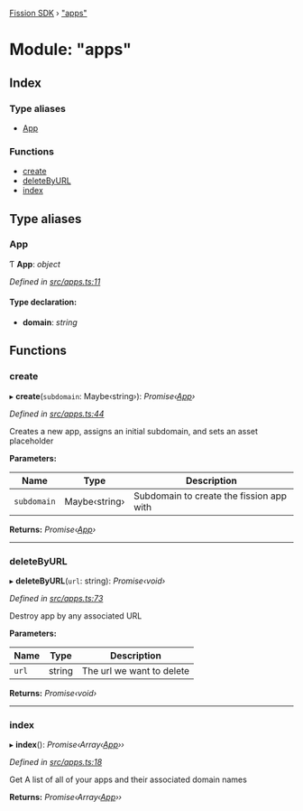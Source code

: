 [Fission SDK](../README.md) › ["apps"](_apps_.md)

# Module: "apps"

## Index

### Type aliases

* [App](_apps_.md#app)

### Functions

* [create](_apps_.md#create)
* [deleteByURL](_apps_.md#deletebyurl)
* [index](_apps_.md#index)

## Type aliases

###  App

Ƭ **App**: *object*

*Defined in [src/apps.ts:11](https://github.com/fission-suite/webnative/blob/74901c2/src/apps.ts#L11)*

#### Type declaration:

* **domain**: *string*

## Functions

###  create

▸ **create**(`subdomain`: Maybe‹string›): *Promise‹[App](_apps_.md#app)›*

*Defined in [src/apps.ts:44](https://github.com/fission-suite/webnative/blob/74901c2/src/apps.ts#L44)*

Creates a new app, assigns an initial subdomain, and sets an asset placeholder

**Parameters:**

Name | Type | Description |
------ | ------ | ------ |
`subdomain` | Maybe‹string› | Subdomain to create the fission app with  |

**Returns:** *Promise‹[App](_apps_.md#app)›*

___

###  deleteByURL

▸ **deleteByURL**(`url`: string): *Promise‹void›*

*Defined in [src/apps.ts:73](https://github.com/fission-suite/webnative/blob/74901c2/src/apps.ts#L73)*

Destroy app by any associated URL

**Parameters:**

Name | Type | Description |
------ | ------ | ------ |
`url` | string | The url we want to delete  |

**Returns:** *Promise‹void›*

___

###  index

▸ **index**(): *Promise‹Array‹[App](_apps_.md#app)››*

*Defined in [src/apps.ts:18](https://github.com/fission-suite/webnative/blob/74901c2/src/apps.ts#L18)*

Get A list of all of your apps and their associated domain names

**Returns:** *Promise‹Array‹[App](_apps_.md#app)››*

